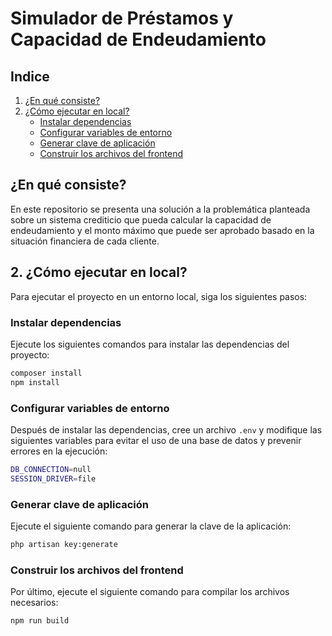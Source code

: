 # Simulador de Préstamos y Capacidad de Endeudamiento

## Indice

1. [¿En qué consiste?](#1-en-que-consiste)
2. [¿Cómo ejecutar en local?](#2-como-ejecutar-en-local)
   - [Instalar dependencias](#instalar-dependencias)
   - [Configurar variables de entorno](#configurar-variables-de-entorno)
   - [Generar clave de aplicación](#generar-clave-de-aplicacion)
   - [Construir los archivos del frontend](#construir-los-archivos-del-frontend)

## ¿En qué consiste?
En este repositorio se presenta una solución a la problemática planteada sobre un sistema crediticio que pueda calcular la capacidad de endeudamiento y el monto máximo que puede ser aprobado basado en la situación financiera de cada cliente.


## 2. ¿Cómo ejecutar en local?
Para ejecutar el proyecto en un entorno local, siga los siguientes pasos:

### Instalar dependencias
Ejecute los siguientes comandos para instalar las dependencias del proyecto:
```bash
composer install
npm install
```
### Configurar variables de entorno
Después de instalar las dependencias, cree un archivo `.env` y modifique las siguientes variables para evitar el uso de una base de datos y prevenir errores en la ejecución:
```bash
DB_CONNECTION=null
SESSION_DRIVER=file
```
### Generar clave de aplicación
Ejecute el siguiente comando para generar la clave de la aplicación:
```bash
php artisan key:generate
```
### Construir los archivos del frontend
Por último, ejecute el siguiente comando para compilar los archivos necesarios:
```bash
npm run build
```


